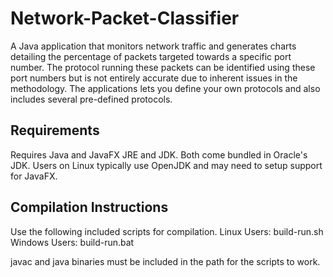 # Network-Packet-Classifier
A Java application that monitors network traffic and generates charts detailing the percentage of packets targeted towards a specific port number.
The protocol running these packets can be identified using these port numbers but is not entirely accurate due to inherent issues in the methodology.
The applications lets you define your own protocols and also includes several pre-defined protocols.

## Requirements
Requires Java and JavaFX JRE and JDK. Both come bundled in Oracle's JDK. Users on Linux typically use OpenJDK and may need to setup support for JavaFX.

## Compilation Instructions
Use the following included scripts for compilation.
    Linux Users: build-run.sh
    Windows Users: build-run.bat
    
javac and java binaries must be included in the path for the scripts to work.
